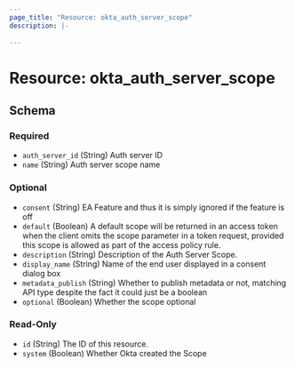 ```yaml
---
page_title: "Resource: okta_auth_server_scope"
description: |-
  
---
```


# Resource: okta_auth_server_scope





<!-- schema generated by tfplugindocs -->
## Schema

### Required

- `auth_server_id` (String) Auth server ID
- `name` (String) Auth server scope name

### Optional

- `consent` (String) EA Feature and thus it is simply ignored if the feature is off
- `default` (Boolean) A default scope will be returned in an access token when the client omits the scope parameter in a token request, provided this scope is allowed as part of the access policy rule.
- `description` (String) Description of the Auth Server Scope.
- `display_name` (String) Name of the end user displayed in a consent dialog box
- `metadata_publish` (String) Whether to publish metadata or not, matching API type despite the fact it could just be a boolean
- `optional` (Boolean) Whether the scope optional

### Read-Only

- `id` (String) The ID of this resource.
- `system` (Boolean) Whether Okta created the Scope


